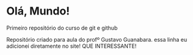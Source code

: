 # Olá, Mundo!
Primeiro repositório do curso de git e github


Repositório criado para aula do profº Gustavo Guanabara.
essa linha eu adicionei diretamente no site! QUE INTERESSANTE!

